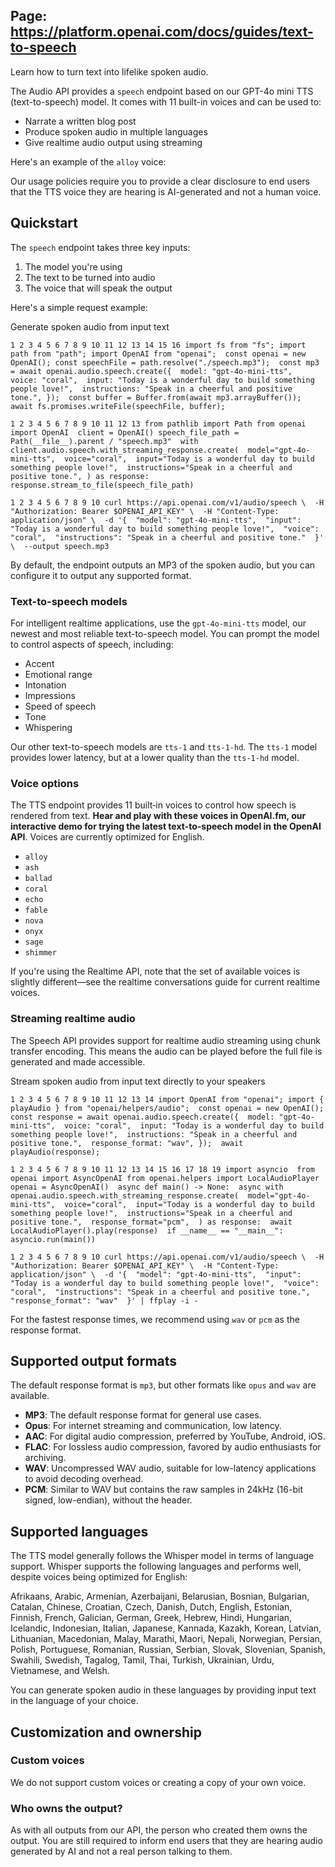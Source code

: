 ## Page: https://platform.openai.com/docs/guides/text-to-speech

Learn how to turn text into lifelike spoken audio.

The Audio API provides a `speech` endpoint based on our GPT-4o mini TTS (text-to-speech) model. It comes with 11 built-in voices and can be used to:

*   Narrate a written blog post
*   Produce spoken audio in multiple languages
*   Give realtime audio output using streaming

Here's an example of the `alloy` voice:

Our usage policies require you to provide a clear disclosure to end users that the TTS voice they are hearing is AI-generated and not a human voice.

## Quickstart

The `speech` endpoint takes three key inputs:

1.  The model you're using
2.  The text to be turned into audio
3.  The voice that will speak the output

Here's a simple request example:

Generate spoken audio from input text

    1 2 3 4 5 6 7 8 9 10 11 12 13 14 15 16 import fs from "fs"; import path from "path"; import OpenAI from "openai";  const openai = new OpenAI(); const speechFile = path.resolve("./speech.mp3");  const mp3 = await openai.audio.speech.create({  model: "gpt-4o-mini-tts",  voice: "coral",  input: "Today is a wonderful day to build something people love!",  instructions: "Speak in a cheerful and positive tone.", });  const buffer = Buffer.from(await mp3.arrayBuffer()); await fs.promises.writeFile(speechFile, buffer);

    1 2 3 4 5 6 7 8 9 10 11 12 13 from pathlib import Path from openai import OpenAI  client = OpenAI() speech_file_path = Path(__file__).parent / "speech.mp3"  with client.audio.speech.with_streaming_response.create(  model="gpt-4o-mini-tts",  voice="coral",  input="Today is a wonderful day to build something people love!",  instructions="Speak in a cheerful and positive tone.", ) as response:  response.stream_to_file(speech_file_path)

    1 2 3 4 5 6 7 8 9 10 curl https://api.openai.com/v1/audio/speech \  -H "Authorization: Bearer $OPENAI_API_KEY" \  -H "Content-Type: application/json" \  -d '{  "model": "gpt-4o-mini-tts",  "input": "Today is a wonderful day to build something people love!",  "voice": "coral",  "instructions": "Speak in a cheerful and positive tone."  }' \  --output speech.mp3

By default, the endpoint outputs an MP3 of the spoken audio, but you can configure it to output any supported format.

### Text-to-speech models

For intelligent realtime applications, use the `gpt-4o-mini-tts` model, our newest and most reliable text-to-speech model. You can prompt the model to control aspects of speech, including:

*   Accent
*   Emotional range
*   Intonation
*   Impressions
*   Speed of speech
*   Tone
*   Whispering

Our other text-to-speech models are `tts-1` and `tts-1-hd`. The `tts-1` model provides lower latency, but at a lower quality than the `tts-1-hd` model.

### Voice options

The TTS endpoint provides 11 built‑in voices to control how speech is rendered from text. **Hear and play with these voices in OpenAI.fm, our interactive demo for trying the latest text-to-speech model in the OpenAI API**. Voices are currently optimized for English.

*   `alloy`
*   `ash`
*   `ballad`
*   `coral`
*   `echo`
*   `fable`
*   `nova`
*   `onyx`
*   `sage`
*   `shimmer`

If you're using the Realtime API, note that the set of available voices is slightly different—see the realtime conversations guide for current realtime voices.

### Streaming realtime audio

The Speech API provides support for realtime audio streaming using chunk transfer encoding. This means the audio can be played before the full file is generated and made accessible.

Stream spoken audio from input text directly to your speakers

    1 2 3 4 5 6 7 8 9 10 11 12 13 14 import OpenAI from "openai"; import { playAudio } from "openai/helpers/audio";  const openai = new OpenAI();  const response = await openai.audio.speech.create({  model: "gpt-4o-mini-tts",  voice: "coral",  input: "Today is a wonderful day to build something people love!",  instructions: "Speak in a cheerful and positive tone.",  response_format: "wav", });  await playAudio(response);

    1 2 3 4 5 6 7 8 9 10 11 12 13 14 15 16 17 18 19 import asyncio  from openai import AsyncOpenAI from openai.helpers import LocalAudioPlayer  openai = AsyncOpenAI()  async def main() -> None:  async with openai.audio.speech.with_streaming_response.create(  model="gpt-4o-mini-tts",  voice="coral",  input="Today is a wonderful day to build something people love!",  instructions="Speak in a cheerful and positive tone.",  response_format="pcm",  ) as response:  await LocalAudioPlayer().play(response)  if __name__ == "__main__":  asyncio.run(main())

    1 2 3 4 5 6 7 8 9 10 curl https://api.openai.com/v1/audio/speech \  -H "Authorization: Bearer $OPENAI_API_KEY" \  -H "Content-Type: application/json" \  -d '{  "model": "gpt-4o-mini-tts",  "input": "Today is a wonderful day to build something people love!",  "voice": "coral",  "instructions": "Speak in a cheerful and positive tone.",  "response_format": "wav"  }' | ffplay -i -

For the fastest response times, we recommend using `wav` or `pcm` as the response format.

## Supported output formats

The default response format is `mp3`, but other formats like `opus` and `wav` are available.

*   **MP3**: The default response format for general use cases.
*   **Opus**: For internet streaming and communication, low latency.
*   **AAC**: For digital audio compression, preferred by YouTube, Android, iOS.
*   **FLAC**: For lossless audio compression, favored by audio enthusiasts for archiving.
*   **WAV**: Uncompressed WAV audio, suitable for low-latency applications to avoid decoding overhead.
*   **PCM**: Similar to WAV but contains the raw samples in 24kHz (16-bit signed, low-endian), without the header.

## Supported languages

The TTS model generally follows the Whisper model in terms of language support. Whisper supports the following languages and performs well, despite voices being optimized for English:

Afrikaans, Arabic, Armenian, Azerbaijani, Belarusian, Bosnian, Bulgarian, Catalan, Chinese, Croatian, Czech, Danish, Dutch, English, Estonian, Finnish, French, Galician, German, Greek, Hebrew, Hindi, Hungarian, Icelandic, Indonesian, Italian, Japanese, Kannada, Kazakh, Korean, Latvian, Lithuanian, Macedonian, Malay, Marathi, Maori, Nepali, Norwegian, Persian, Polish, Portuguese, Romanian, Russian, Serbian, Slovak, Slovenian, Spanish, Swahili, Swedish, Tagalog, Tamil, Thai, Turkish, Ukrainian, Urdu, Vietnamese, and Welsh.

You can generate spoken audio in these languages by providing input text in the language of your choice.

## Customization and ownership

### Custom voices

We do not support custom voices or creating a copy of your own voice.

### Who owns the output?

As with all outputs from our API, the person who created them owns the output. You are still required to inform end users that they are hearing audio generated by AI and not a real person talking to them.